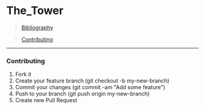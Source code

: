 # The_Tower

> [Bibliography](https://github.com/duprat/The_Tower/tree/master/Bibliographie)

> [Contributing](#contrib)

-----------------
### Contributing<a id="contrib"></a>

1. Fork it
2. Create your feature branch (git checkout -b my-new-branch)
3. Commit your changes (git commit -am "Add some feature")
4. Push to your branch (git push origin my-new-branch)
5. Create new Pull Request
